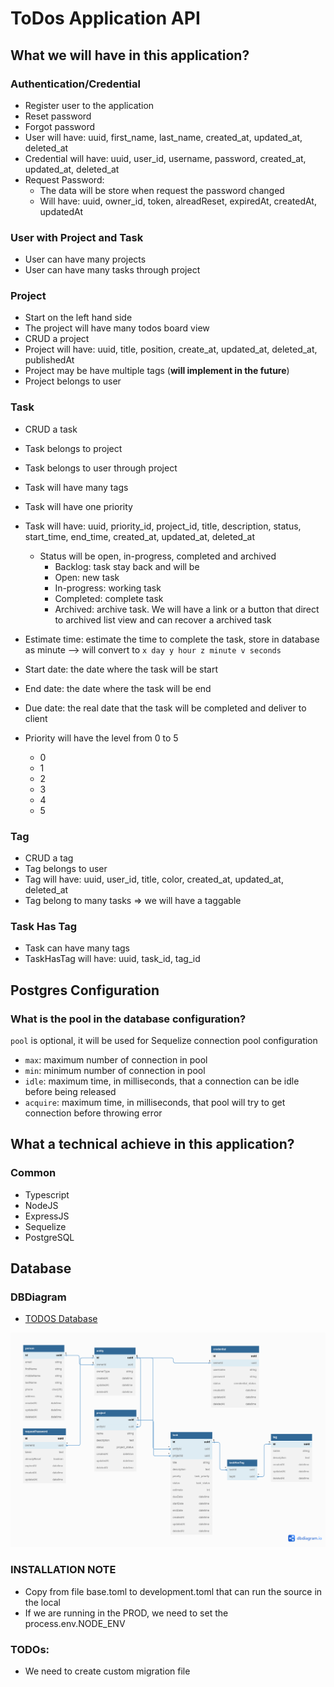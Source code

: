 # ToDos Application API

## What we will have in this application?

### Authentication/Credential
- Register user to the application
- Reset password
- Forgot password
- User will have: uuid, first_name, last_name, created_at, updated_at, deleted_at
- Credential will have: uuid, user_id, username, password, created_at, updated_at, deleted_at
- Request Password:
  - The data will be store when request the password changed
  - Will have: uuid, owner_id, token, alreadReset, expiredAt, createdAt, updatedAt

### User with Project and Task
- User can have many projects
- User can have many tasks through project

### Project
- Start on the left hand side
- The project will have many todos board view
- CRUD a project
- Project will have: uuid, title, position, create_at, updated_at, deleted_at, publishedAt
- Project may be have multiple tags (**will implement in the future**)
- Project belongs to user

### Task
- CRUD a task
- Task belongs to project
- Task belongs to user through project
- Task will have many tags
- Task will have one priority
- Task will have: uuid, priority_id, project_id, title, description, status, start_time, end_time, created_at, updated_at, deleted_at

    - Status will be open, in-progress, completed and archived
        - Backlog: task stay back and will be 
        - Open: new task
        - In-progress: working task
        - Completed: complete task
        - Archived: archive task. We will have a link or a button that direct to archived list view and can recover a archived task

- Estimate time: estimate the time to complete the task, store in database as minute --> will convert to `x day y hour z minute v seconds`
- Start date: the date where the task will be start
- End date: the date where the task will be end
- Due date: the real date that the task will be completed and deliver to client

- Priority will have the level from 0 to 5
  - 0
  - 1
  - 2
  - 3
  - 4
  - 5

### Tag
- CRUD a tag
- Tag belongs to user
- Tag will have: uuid, user_id, title, color, created_at, updated_at, deleted_at
- Tag belong to many tasks => we will have a taggable

### Task Has Tag
- Task can have many tags
- TaskHasTag will have: uuid, task_id, tag_id

## Postgres Configuration

### What is the pool in the database configuration?
`pool` is optional, it will be used for Sequelize connection pool configuration
- `max`: maximum number of connection in pool
- `min`: minimum number of connection in pool
- `idle`: maximum time, in milliseconds, that a connection can be idle before being released
- `acquire`: maximum time, in milliseconds, that pool will try to get connection before throwing error

## What a technical achieve in this application?

### Common
- Typescript
- NodeJS
- ExpressJS
- Sequelize
- PostgreSQL

## Database

### DBDiagram
- [TODOS Database](https://dbdiagram.io/d/63c7b3a2296d97641d7a69bc)

![TODOS DB Image](./readme_db.png)


### INSTALLATION NOTE
- Copy from file base.toml to development.toml that can run the source in the local
- If we are running in the PROD, we need to set the process.env.NODE_ENV

### TODOs:
- We need to create custom migration file
